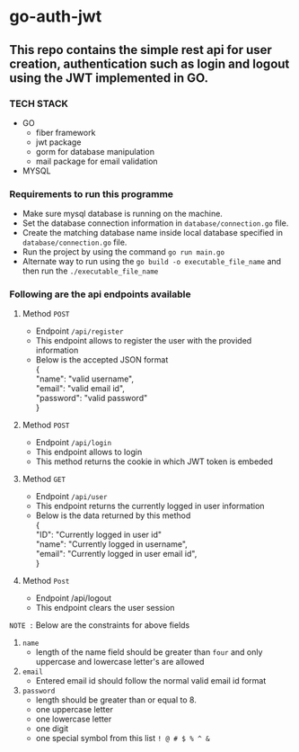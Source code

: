 # go-auth-jwt
## This repo contains the simple rest api for user creation, authentication such as login and logout using the JWT implemented in GO.

### TECH STACK
- GO
   * fiber framework
   * jwt package
   * gorm for database manipulation
   * mail package for email validation
- MYSQL

### Requirements to run this programme 
- Make sure mysql database is running on the machine.
- Set the database connection information in `database/connection.go` file.
- Create the matching database name inside local database specified in `database/connection.go` file.
- Run the project by using the command `go run main.go`
- Alternate way to run using the `go build -o executable_file_name` and then run the `./executable_file_name`

### Following are the api endpoints available
1. Method `POST`
   * Endpoint `/api/register`
   * This endpoint allows to register the user with the provided information
   * Below is the accepted JSON format \
{ \
  "name": "valid username", \
  "email": "valid email id", \
  "password": "valid password" \
}

2. Method `POST`
   * Endpoint `/api/login`
   * This endpoint allows to login
   * This method returns the cookie in which JWT token is embeded

3. Method `GET`
   * Endpoint `/api/user`
   * This endpoint returns the currently logged in user information
   * Below is the data returned by this method \
{ \
  "ID": "Currently logged in user id"\
  "name": "Currently logged in username", \
  "email": "Currently logged in user email id", \
}

4. Method `Post`
   * Endpoint /api/logout
   * This endpoint clears the user session

`NOTE :` Below are the constraints for above fields
1. `name`
   * length of the name field should be greater than `four` and only uppercase and lowercase letter's are allowed
2. `email`
   * Entered email id should follow the normal valid email id format
3. `password`
   * length should be greater than or equal to 8.
   * one uppercase letter
   * one lowercase letter
   * one digit
   * one special symbol from this list `! @ # $ % ^ &`
